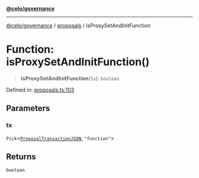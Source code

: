 [**@celo/governance**](../../README.md)

***

[@celo/governance](../../README.md) / [proposals](../README.md) / isProxySetAndInitFunction

# Function: isProxySetAndInitFunction()

> **isProxySetAndInitFunction**(`tx`): `boolean`

Defined in: [proposals.ts:103](https://github.com/celo-org/developer-tooling/blob/master/packages/sdk/governance/src/proposals.ts#L103)

## Parameters

### tx

`Pick`\<[`ProposalTransactionJSON`](../interfaces/ProposalTransactionJSON.md), `"function"`\>

## Returns

`boolean`
